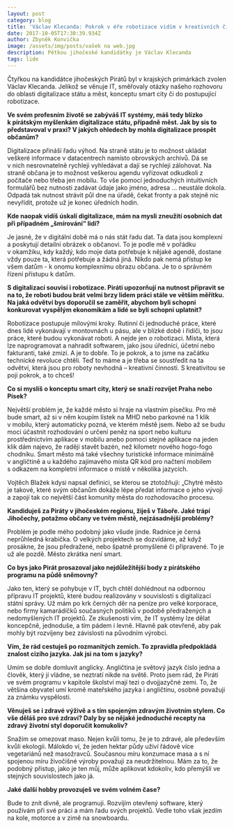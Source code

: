 ```yaml
---
layout: post
category: blog
title: 'Václav Klecanda: Pokrok v éře robotizace vidím v kreativních činnostech'
date: 2017-10-05T17:30:39.934Z
author: Zbyněk Konvička
image: /assets/img/posts/vašek na web.jpg
description: Pětkou jihočeské kandidátky je Václav Klecanda
tags: lide
---
```


Čtyřkou na kandidátce jihočeských Pirátů byl
v krajských primárkách zvolen Václav Klecanda. Jelikož se věnuje IT,
směřovaly otázky našeho rozhovoru do oblasti digitalizace státu a měst,
konceptu smart city či do postupující robotizace.

**Ve svém profesním životě se zabýváš IT systémy, máš tedy blízko k pirátským
myšlenkám digitalizace státu, případně měst. Jak by sis to představoval
v praxi? V jakých ohledech by mohla digitalizace prospět občanům?**

Digitalizace přináší řadu výhod. Na straně státu je
to možnost ukládat veškeré informace v datacentrech namísto obrovských
archivů. Dá se v nich nesrovnatelně rychleji vyhledávat a dají se rychleji
zálohovat. Na straně občana je to možnost veškerou agendu vyřizovat
odkudkoli z počítače nebo třeba jen mobilu. To vše pomocí jednoduchých
intuitivních formulářů bez nutnosti zadávat údaje jako jméno, adresa … neustále
dokola. Odpadá tak nutnost strávit půl dne na úřadě, čekat fronty a pak stejně
nic nevyřídit, protože už je konec úředních hodin.

**Kde naopak vidíš úskalí digitalizace, mám na mysli zneužití osobních dat při případném „šmírování“ lidí?**

Je jasné, že v digitální době má o nás stát
řadu dat. Ta data jsou komplexní a poskytují detailní obrázek o občanovi. To je
podle mě v pořádku v okamžiku, kdy každý, kdo moje data potřebuje
k nějaké agendě, dostane vždy pouze ta, která potřebuje a žádná jiná.
Nikdo pak nemá přístup ke všem datům - k onomu komplexnímu obrazu občana.
Je to o správném řízení přístupu k datům.

**S digitalizací
souvisí i robotizace. Piráti upozorňují na nutnost připravit se na to, že
roboti budou brát velmi brzy lidem práci stále ve větším měřítku. Na jaká
odvětví bys doporučil se zaměřit, abychom byli schopni konkurovat vyspělým
ekonomikám a lidé se byli schopni uplatnit?**

Robotizace postupuje mílovými kroky. Rutinní či
jednoduché práce, které dnes lidé vykonávají v montovnách u pásu, ale
v blízké době i řidiči, to jsou práce, které budou vykonávat roboti. A
nejde jen o robotizaci. Místa, která lze naprogramovat a nahradit softwarem,
jako jsou úředníci, účetní nebo fakturanti, také zmizí. A je to dobře. To je
pokrok, a to jsme na začátku technické revoluce chtěli. Teď to máme a je třeba se
soustředit na ta odvětví, která jsou pro roboty nevhodná – kreativní činnosti.
S kreativitou se pojí pokrok, a to chceš!

**Co si myslíš o konceptu smart city, který se snaží rozvíjet Praha nebo Písek?**

Největší problém je, že každé město si hraje na
vlastním písečku. Pro mě bude smart, až si v něm koupím lístek na MHD nebo
parkovné na 1 klik v mobilu, který automaticky pozná, ve kterém městě
jsem. Nebo až se budu moci účastnit rozhodování o určení peněz na sport nebo
kulturu prostřednictvím aplikace v mobilu anebo pomoci stejné aplikace na
jeden klik dám najevo, že raději stavět bazén, než kilometr nového hogo-fogo
chodníku. Smart město má také všechny turistické informace minimálně
v angličtině a u každého zajímavého místa QR kód pro načtení mobilem
s odkazem na kompletní informace o místě v několika jazycích.

Vojtěch Blažek kdysi napsal definici, se kterou se ztotožňuji: „Chytré město je takové, které
svým občanům dokáže lépe předat informace o jeho vývoji a zapojí tak co
největší část komunity města do rozhodovacího procesu.

**Kandiduješ za Piráty v jihočeském regionu, žiješ v Táboře.
Jaké trápí Jihočechy, potažmo občany ve tvém městě, nejzásadnější problémy?**

Problém je podle mého podobný jako všude jinde. Radnice
je černá neprůhledná krabička. O velkých projektech se dozvídáme, až když
prosákne, že jsou předražené, nebo špatně promyšlené či připravené. To je už
ale pozdě. Město zkrátka není smart.

**Co bys jako Pirát prosazoval jako nejdůležitější body z pirátského programu
na půdě sněmovny?**

Jako ten, který se pohybuje v IT, bych chtěl
dohlédnout na odbornou přípravu IT projektů, které budou realizovány
v souvislosti s digitalizací státní správy. Už mám po krk černých děr
na peníze pro velké korporace, nebo firmy kamarádíčků současných politiků
v podobě předražených a nedomyšlených IT projektů. Ze zkušenosti vím, že
IT systémy lze dělat koncepčně, jednoduše, a tím pádem i levně. Hlavně pak
otevřeně, aby pak mohly být rozvíjeny bez závislosti na původním výrobci.

**Vím, že rád cestuješ po rozmanitých zemích.
To zpravidla předpokládá znalost cizího jazyka. Jak jsi na tom s jazyky?**

Umím se dobře domluvit anglicky. Angličtina je
světový jazyk číslo jedna a člověk, který jí vládne, se neztratí nikde
na světě. Proto jsem rád, že Piráti ve svém programu v kapitole školství
mají tezi o dvojjazyčné zemi. To, že většina obyvatel umí kromě mateřského
jazyka i angličtinu, osobně považuji za známku vyspělosti.

**Věnuješ se i zdravé výživě a s tím spojeným zdravým životním stylem.
Co vše děláš pro své zdraví?
Daly by se nějaké jednoduché recepty na zdravý životní styl doporučit komukoliv?**

Snažím se omezovat maso. Nejen kvůli tomu, že je to
zdravé, ale především kvůli ekologii. Málokdo ví, že jeden hektar půdy uživí
řádově více vegetariánů než masožravců. Současnou míru konzumace masa a
s ní spojenou míru živočišné výroby považuji za neudržitelnou. Mám za to,
že podobný přístup, jako je ten můj, může aplikovat kdokoliv, kdo přemýšlí ve
stejných souvislostech jako já.

**Jaké další hobby provozuješ ve svém volném čase?**

Bude to znít divně, ale programuji.
Rozvíjím otevřený software, který používám při své práci a mám řadu svých projektů.
Vedle toho však jezdím na kole, motorce a v zimě na snowboardu.

